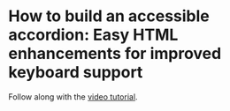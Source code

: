 # How to build an accessible accordion: Easy HTML enhancements for improved keyboard support

Follow along with the [video tutorial](https://www.youtube.com/watch?v=rizW6xxWxRE).

